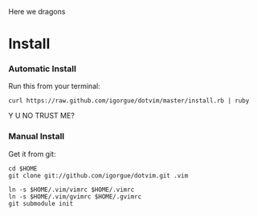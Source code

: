 Here we dragons

Install
=======

### Automatic Install ###

Run this from your terminal:

    curl https://raw.github.com/igorgue/dotvim/master/install.rb | ruby

Y U NO TRUST ME?

### Manual Install ###

Get it from git:

    cd $HOME
    git clone git://github.com/igorgue/dotvim.git .vim

    ln -s $HOME/.vim/vimrc $HOME/.vimrc
    ln -s $HOME/.vim/gvimrc $HOME/.gvimrc
    git submodule init
